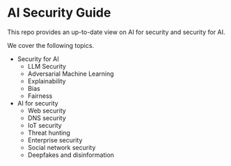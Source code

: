 # AI Security Guide

This repo provides an up-to-date view on AI for security and security for AI.

We cover the following topics.
* Security for AI
  * LLM Security
  * Adversarial Machine Learning
  * Explainability
  * Bias
  * Fairness
* AI for security
  * Web security
  * DNS security
  * IoT security
  * Threat hunting
  * Enterprise security
  * Social network security
  * Deepfakes and disinformation